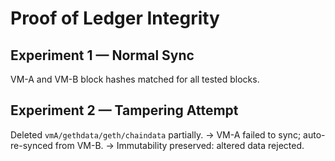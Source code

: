 # Proof of Ledger Integrity

## Experiment 1 — Normal Sync
VM-A and VM-B block hashes matched for all tested blocks.

## Experiment 2 — Tampering Attempt
Deleted `vmA/gethdata/geth/chaindata` partially.
→ VM-A failed to sync; auto-re-synced from VM-B.
→ Immutability preserved: altered data rejected.
